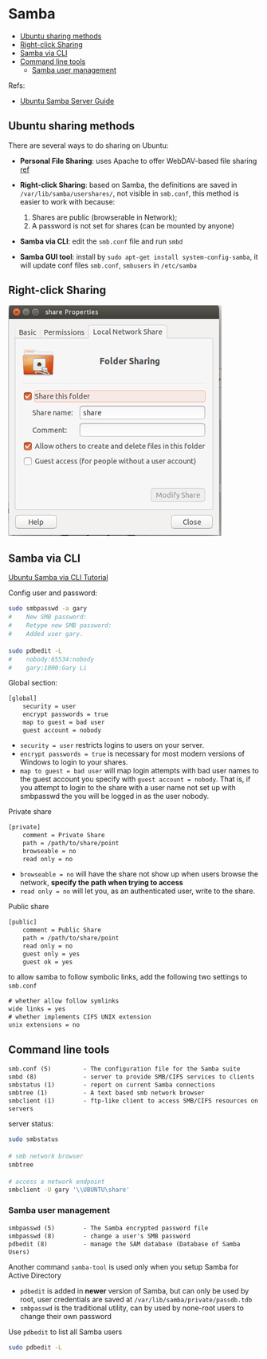 # Samba

- [Ubuntu sharing methods](#ubuntu-sharing-methods)
- [Right-click Sharing](#right-click-sharing)
- [Samba via CLI](#samba-via-cli)
- [Command line tools](#command-line-tools)
  - [Samba user management](#samba-user-management)

Refs:

- [Ubuntu Samba Server Guide][ubuntu-samba-server-guide]

## Ubuntu sharing methods

There are several ways to do sharing on Ubuntu:

- **Personal File Sharing**: uses Apache to offer WebDAV-based file sharing [ref][howtogeek]

- **Right-click Sharing**: based on Samba, the definitions are saved in `/var/lib/samba/usershares/`, not visible in `smb.conf`, this method is easier to work with because:

  1. Shares are public (browserable in Network);
  2. A password is not set for shares (can be mounted by anyone)

- **Samba via CLI**: edit the `smb.conf` file and run `smbd`

- **Samba GUI tool**: install by `sudo apt-get install system-config-samba`, it will update conf files `smb.conf`, `smbusers` in `/etc/samba`

## Right-click Sharing

![Object](images/samba_share-folder.png)

## Samba via CLI

[Ubuntu Samba via CLI Tutorial][samba-via-cli]

Config user and password:

```sh
sudo smbpasswd -a gary
#    New SMB password:
#    Retype new SMB password:
#    Added user gary.

sudo pdbedit -L
#    nobody:65534:nobody
#    gary:1000:Gary Li
```

Global section:

```
[global]
    security = user
    encrypt passwords = true
    map to guest = bad user
    guest account = nobody
```

- `security = user` restricts logins to users on your server.
- `encrypt passwords = true` is necessary for most modern versions of Windows to login to your shares.
- `map to guest = bad user` will map login attempts with bad user names to the guest account you specify with `guest account = nobody`. That is, if you attempt to login to the share with a user name not set up with smbpasswd the you will be logged in as the user nobody.

Private share

```
[private]
    comment = Private Share
    path = /path/to/share/point
    browseable = no
    read only = no
```

- `browseable = no` will have the share not show up when users browse the network, **specify the path when trying to access**
- `read only = no` will let you, as an authenticated user, write to the share.

Public share

```
[public]
    comment = Public Share
    path = /path/to/share/point
    read only = no
    guest only = yes
    guest ok = yes
```

to allow samba to follow symbolic links, add the following two settings to `smb.conf`

```
# whether allow follow symlinks
wide links = yes
# whether implements CIFS UNIX extension
unix extensions = no
```

## Command line tools

```
smb.conf (5)         - The configuration file for the Samba suite
smbd (8)             - server to provide SMB/CIFS services to clients
smbstatus (1)        - report on current Samba connections
smbtree (1)          - A text based smb network browser
smbclient (1)        - ftp-like client to access SMB/CIFS resources on servers
```

server status:

```sh
sudo smbstatus

# smb network browser
smbtree

# access a network endpoint
smbclient -U gary '\\UBUNTU\share'
```

### Samba user management

```
smbpasswd (5)        - The Samba encrypted password file
smbpasswd (8)        - change a user's SMB password
pdbedit (8)          - manage the SAM database (Database of Samba Users)
```

Another command `samba-tool` is used only when you setup Samba for Active Directory

- `pdbedit` is added in **newer** version of Samba, but can only be used by root, user credentials are saved at `/var/lib/samba/private/passdb.tdb`
- `smbpasswd` is the traditional utility, can by used by none-root users to change their own password

Use `pdbedit` to list all Samba users

```sh
sudo pdbedit -L
```

[ubuntu-samba-server-guide]: https://help.ubuntu.com/community/Samba/SambaServerGuide
[howtogeek]: http://www.howtogeek.com/116309/use-ubuntus-public-folder-to-easily-share-files-between-computers/
[samba-via-cli]: https://help.ubuntu.com/community/How%20to%20Create%20a%20Network%20Share%20Via%20Samba%20Via%20CLI%20%28Command-line%20interface/Linux%20Terminal%29%20-%20Uncomplicated,%20Simple%20and%20Brief%20Way!
